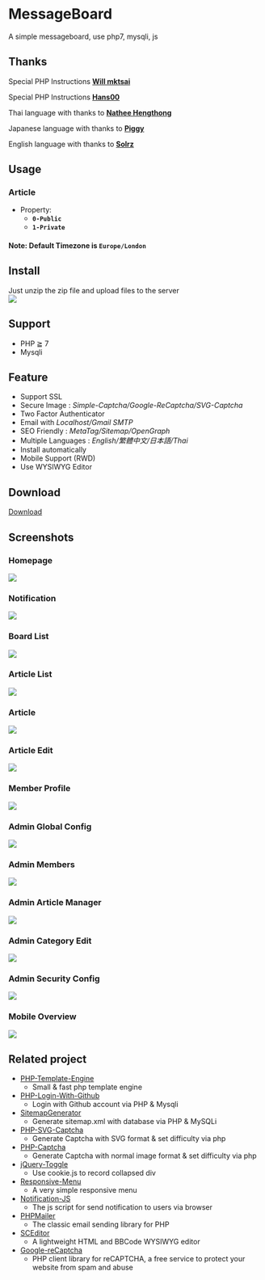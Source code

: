# MessageBoard
A simple messageboard, use php7, mysqli, js

## Thanks
Special PHP Instructions **[Will mktsai](https://github.com/mktsai)**

Special PHP Instructions **[Hans00](https://github.com/hans00)**

Thai language with thanks to **[Nathee Hengthong](https://www.facebook.com/Nathee.Hengthong)**

Japanese language with thanks to **[Piggy](https://twitter.com/ja21770684)**

English language with thanks to **[Solrz](https://www.facebook.com/jinchen.guo)**

## Usage
### Article
- Property:
  - **`0-Public`**
  - **`1-Private`**

#### Note: Default Timezone is **```Europe/London```**

## Install
Just unzip the zip file and upload files to the server  
![](https://i.imgur.com/3OkSfme.png)

## Support
- PHP ≧ 7
- Mysqli

## Feature
- Support SSL
- Secure Image : *Simple-Captcha/Google-ReCaptcha/SVG-Captcha*
- Two Factor Authenticator
- Email with *Localhost/Gmail SMTP*
- SEO Friendly : *MetaTag/Sitemap/OpenGraph*
- Multiple Languages : *English/繁體中文/日本語/Thai*
- Install automatically
- Mobile Support (RWD)
- Use WYSIWYG Editor

## Download
[Download](https://github.com/carry0987/MessageBoard/releases)

## Screenshots
### Homepage
![](https://i.imgur.com/SgR6rUo.png)
### Notification
![](https://i.imgur.com/HqsEWd6.png)
### Board List
![](https://i.imgur.com/LU6wYCD.png)
### Article List
![](https://i.imgur.com/CT7wWyB.png)
### Article
![](https://i.imgur.com/5vJ3LPG.png)
### Article Edit
![](https://i.imgur.com/FjtGwOF.png)
### Member Profile
![](https://i.imgur.com/U2PWRDj.png)
### Admin Global Config
![](https://i.imgur.com/Q7vYnYA.png)
### Admin Members
![](https://i.imgur.com/sBrXnZm.png)
### Admin Article Manager
![](https://i.imgur.com/C7iveMS.png)
### Admin Category Edit
![](https://i.imgur.com/RTqbNKC.png)
### Admin Security Config
![](https://i.imgur.com/n3cegyc.png)
### Mobile Overview<br />
![](https://i.imgur.com/QBUmBBu.png)

## Related project
- [PHP-Template-Engine](https://github.com/carry0987/PHP-Template-Engine)
  - Small & fast php template engine
- [PHP-Login-With-Github](https://github.com/carry0987/PHP-Login-With-Github)
  - Login with Github account via PHP &amp; Mysqli
- [SitemapGenerator](https://github.com/carry0987/SitemapGenerator)
  - Generate sitemap.xml with database via PHP & MySQLi
- [PHP-SVG-Captcha](https://github.com/carry0987/PHP-SVG-Captcha)
  - Generate Captcha with SVG format &amp; set difficulty via php
- [PHP-Captcha](https://github.com/carry0987/PHP-Captcha)
  - Generate Captcha with normal image format &amp; set difficulty via php
- [jQuery-Toggle](https://github.com/carry0987/jQuery-Toggle)
  - Use cookie.js to record collapsed div
- [Responsive-Menu](https://github.com/carry0987/Responsive-Menu)
  - A very simple responsive menu
- [Notification-JS](https://github.com/carry0987/Notification-JS)
  - The js script for send notification to users via browser
- [PHPMailer](https://github.com/PHPMailer/PHPMailer)
  - The classic email sending library for PHP
- [SCEditor](https://github.com/samclarke/SCEditor)
  - A lightweight HTML and BBCode WYSIWYG editor
- [Google-reCaptcha](https://github.com/google/recaptcha)
  - PHP client library for reCAPTCHA, a free service to protect your website from spam and abuse
